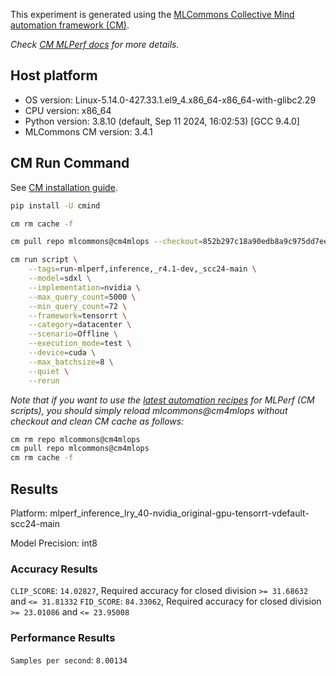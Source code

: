 This experiment is generated using the [MLCommons Collective Mind automation framework (CM)](https://github.com/mlcommons/cm4mlops).

*Check [CM MLPerf docs](https://docs.mlcommons.org/inference) for more details.*

## Host platform

* OS version: Linux-5.14.0-427.33.1.el9_4.x86_64-x86_64-with-glibc2.29
* CPU version: x86_64
* Python version: 3.8.10 (default, Sep 11 2024, 16:02:53) 
[GCC 9.4.0]
* MLCommons CM version: 3.4.1

## CM Run Command

See [CM installation guide](https://docs.mlcommons.org/inference/install/).

```bash
pip install -U cmind

cm rm cache -f

cm pull repo mlcommons@cm4mlops --checkout=852b297c18a90edb8a9c975dd7ee7cf731e1e347

cm run script \
	--tags=run-mlperf,inference,_r4.1-dev,_scc24-main \
	--model=sdxl \
	--implementation=nvidia \
	--max_query_count=5000 \
	--min_query_count=72 \
	--framework=tensorrt \
	--category=datacenter \
	--scenario=Offline \
	--execution_mode=test \
	--device=cuda \
	--max_batchsize=8 \
	--quiet \
	--rerun
```
*Note that if you want to use the [latest automation recipes](https://docs.mlcommons.org/inference) for MLPerf (CM scripts),
 you should simply reload mlcommons@cm4mlops without checkout and clean CM cache as follows:*

```bash
cm rm repo mlcommons@cm4mlops
cm pull repo mlcommons@cm4mlops
cm rm cache -f

```

## Results

Platform: mlperf_inference_lry_40-nvidia_original-gpu-tensorrt-vdefault-scc24-main

Model Precision: int8

### Accuracy Results 
`CLIP_SCORE`: `14.02827`, Required accuracy for closed division `>= 31.68632` and `<= 31.81332`
`FID_SCORE`: `84.33062`, Required accuracy for closed division `>= 23.01086` and `<= 23.95008`

### Performance Results 
`Samples per second`: `8.00134`
